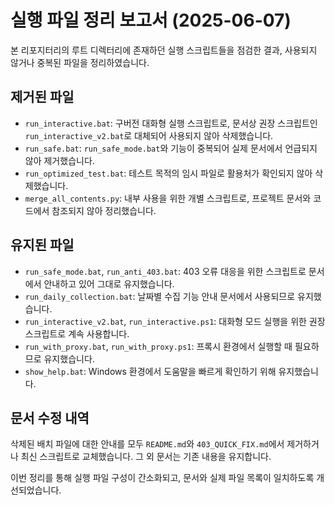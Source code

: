 # 실행 파일 정리 보고서 (2025-06-07)

본 리포지터리의 루트 디렉터리에 존재하던 실행 스크립트들을 점검한 결과, 사용되지 않거나 중복된 파일을 정리하였습니다.

## 제거된 파일

- `run_interactive.bat`: 구버전 대화형 실행 스크립트로, 문서상 권장 스크립트인 `run_interactive_v2.bat`로 대체되어 사용되지 않아 삭제했습니다.
- `run_safe.bat`: `run_safe_mode.bat`와 기능이 중복되어 실제 문서에서 언급되지 않아 제거했습니다.
- `run_optimized_test.bat`: 테스트 목적의 임시 파일로 활용처가 확인되지 않아 삭제했습니다.
- `merge_all_contents.py`: 내부 사용을 위한 개별 스크립트로, 프로젝트 문서와 코드에서 참조되지 않아 정리했습니다.

## 유지된 파일

- `run_safe_mode.bat`, `run_anti_403.bat`: 403 오류 대응을 위한 스크립트로 문서에서 안내하고 있어 그대로 유지했습니다.
- `run_daily_collection.bat`: 날짜별 수집 기능 안내 문서에서 사용되므로 유지했습니다.
- `run_interactive_v2.bat`, `run_interactive.ps1`: 대화형 모드 실행을 위한 권장 스크립트로 계속 사용합니다.
- `run_with_proxy.bat`, `run_with_proxy.ps1`: 프록시 환경에서 실행할 때 필요하므로 유지했습니다.
- `show_help.bat`: Windows 환경에서 도움말을 빠르게 확인하기 위해 유지했습니다.

## 문서 수정 내역

삭제된 배치 파일에 대한 안내를 모두 `README.md`와 `403_QUICK_FIX.md`에서 제거하거나 최신 스크립트로 교체했습니다. 그 외 문서는 기존 내용을 유지합니다.

이번 정리를 통해 실행 파일 구성이 간소화되고, 문서와 실제 파일 목록이 일치하도록 개선되었습니다.

